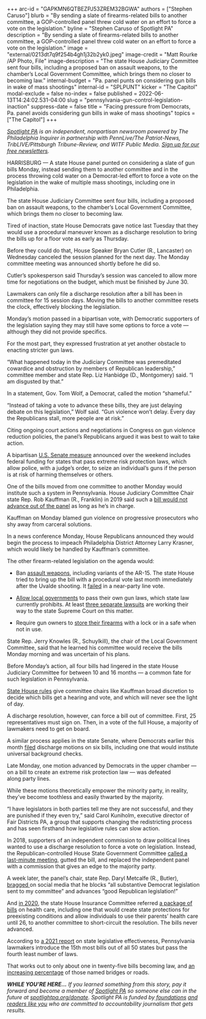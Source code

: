 +++
arc-id = "GAPKMN6QTBEZPJ53ZREM32BGWA"
authors = ["Stephen Caruso"]
blurb = "By sending a slate of firearms-related bills to another committee, a GOP-controlled panel threw cold water on an effort to force a vote on the legislation."
byline = "Stephen Caruso of Spotlight PA"
description = "By sending a slate of firearms-related bills to another committee, a GOP-controlled panel threw cold water on an effort to force a vote on the legislation."
image = "external/0213dt7q9f254b4gh1j32b2yk0.jpeg"
image-credit = "Matt Rourke /AP Photo, File"
image-description = "The state House Judiciary Committee sent four bills, including a proposed ban on assault weapons, to the chamber’s Local Government Committee, which brings them no closer to becoming law."
internal-budget = "Pa. panel punts on considering gun bills in wake of mass shootings"
internal-id = "SPLPUNT"
kicker = "The Capitol"
modal-exclude = false
no-index = false
published = 2022-06-13T14:24:02.531-04:00
slug = "pennsylvania-gun-control-legislation-inaction"
suppress-date = false
title = "Facing pressure from Democrats, Pa. panel avoids considering gun bills in wake of mass shootings"
topics = ["The Capitol"]
+++

<a href="https://www.spotlightpa.org/"><i>Spotlight PA</i></a><i> is an independent, nonpartisan newsroom powered by The Philadelphia Inquirer in partnership with PennLive/The Patriot-News, TribLIVE/Pittsburgh Tribune-Review, and WITF Public Media. </i><a href="https://www.spotlightpa.org/newsletters"><i>Sign up for our free newsletters</i></a><i>.</i>

HARRISBURG — A state House panel punted on considering a slate of gun bills Monday, instead sending them to another committee and in the process throwing cold water on a Democrat-led effort to force a vote on the legislation in the wake of multiple mass shootings, including one in Philadelphia.

The state House Judiciary Committee sent four bills, including a proposed ban on assault weapons, to the chamber’s Local Government Committee, which brings them no closer to becoming law.

Tired of inaction, state House Democrats gave notice last Tuesday that they would use a procedural maneuver known as a discharge resolution to bring the bills up for a floor vote as early as Thursday.

<script src="https://www.spotlightpa.org/embed.js" async></script><div data-spl-embed-version="1" data-spl-src="https://www.spotlightpa.org/embeds/newsletter/"></div>

Before they could do that, House Speaker Bryan Cutler (R., Lancaster) on Wednesday canceled the session planned for the next day. The Monday committee meeting was announced shortly before he did so.

Cutler’s spokesperson said Thursday’s session was canceled to allow more time for negotiations on the budget, which must be finished by June 30.

Lawmakers can only file a discharge resolution after a bill has been in committee for 15 session days. Moving the bills to another committee resets the clock, effectively blocking the legislation.

Monday’s motion passed in a bipartisan vote, with Democratic supporters of the legislation saying they may still have some options to force a vote — although they did not provide specifics.

For the most part, they expressed frustration at yet another obstacle to enacting stricter gun laws.

“What happened today in the Judiciary Committee was premeditated cowardice and obstruction by members of Republican leadership,” committee member and state Rep. Liz Hanbidge (D., Montgomery) said. “I am disgusted by that.”

In a statement, Gov. Tom Wolf, a Democrat, called the motion “shameful.”

“Instead of taking a vote to advance these bills, they are just delaying debate on this legislation,” Wolf said. “Gun violence won’t delay. Every day the Republicans stall, more people are at risk.”

Citing ongoing court actions and negotiations in Congress on gun violence reduction policies, the panel’s Republicans argued it was best to wait to take action.

A bipartisan <a href="https://www.washingtonpost.com/politics/2022/06/12/senate-gun-deal-framework/">U.S. Senate measure</a> announced over the weekend includes federal funding for states that pass extreme risk protection laws, which allow police, with a judge’s order, to seize an individual’s guns if the person is at risk of harming themselves or others.

One of the bills moved from one committee to another Monday would institute such a system in Pennsylvania. House Judiciary Committee Chair state Rep. Rob Kauffman (R., Franklin) in 2019 said such a <a href="https://www.penncapital-star.com/civil-rights-social-justice/house-judiciary-chairman-says-he-wont-consider-red-flag-proposal-advances-pro-gun-bills/">bill would not advance out of the panel</a> as long as he’s in charge.

Kauffman on Monday blamed gun violence on progressive prosecutors who shy away from carceral solutions.

In a news conference Monday, House Republicans announced they would begin the process to impeach Philadelphia District Attorney Larry Krasner, which would likely be handled by Kauffman’s committee.

The other firearm-related legislation on the agenda would:

- Ban <a href="https://www.legis.state.pa.us/cfdocs/billinfo/billinfo.cfm?syear=2021&sInd=0&body=H&type=B&bn=770">assault weapons</a>, including variants of the AR-15. The state House tried to bring up the bill with a procedural vote last month immediately after the Uvalde shooting. It <a href="https://www.legis.state.pa.us/CFDOCS/Legis/RC/Public/rc_view_action2.cfm?sess_yr=2021&sess_ind=0&rc_body=H&rc_nbr=913">failed</a> in a near-party line vote.

- <a href="https://www.legis.state.pa.us/cfdocs/billinfo/billinfo.cfm?syear=2021&sInd=0&body=H&type=B&bn=1538">Allow local governments</a> to pass their own gun laws, which state law currently prohibits. At least <a href="https://www.spotlightpa.org/news/2022/06/uvalde-shooting-pennsylvania-gun-laws/">three separate lawsuits</a> are working their way to the state Supreme Court on this matter.

- Require gun owners to <a href="https://www.legis.state.pa.us/cfdocs/billinfo/billinfo.cfm?syear=2021&sInd=0&body=H&type=B&bn=699">store their firearms</a> with a lock or in a safe when not in use.

State Rep. Jerry Knowles (R., Schuylkill), the chair of the Local Government Committee, said that he learned his committee would receive the bills Monday morning and was uncertain of his plans.

Before Monday’s action, all four bills had lingered in the state House Judiciary Committee for between 10 and 16 months — a common fate for such legislation in Pennsylvania.

<a href="https://www.house.state.pa.us/rules.cfm">State House rules</a> give committee chairs like Kauffman broad discretion to decide which bills get a hearing and vote, and which will never see the light of day.

A discharge resolution, however, can force a bill out of committee. First, 25 representatives must sign on. Then, in a vote of the full House, a majority of lawmakers need to get on board.

A similar process applies in the state Senate, where Democrats earlier this month <a href="https://pasenate.com/senate-democrats-statement-on-gun-violence-discharge-resolutions/">filed</a> discharge motions on six bills, including one that would institute universal background checks. 

Late Monday, one motion advanced by Democrats in the upper chamber — on a bill to create an extreme risk protection law — was defeated along&nbsp;party lines.

While these motions theoretically empower the minority party, in reality, they’ve become toothless and easily thwarted by the majority.

“I have legislators in both parties tell me they are not successful, and they are punished if they even try,” said Carol Kuniholm, executive director of Fair Districts PA, a group that supports changing the redistricting process and has seen firsthand how legislative rules can slow action.

In 2018, supporters of an independent commission to draw political lines wanted to use a discharge resolution to force a vote on legislation. Instead, the Republican-controlled House State Government Committee <a href="https://www.cityandstatepa.com/politics/2018/04/pa-house-republicans-gut-and-replace-redistricting-bill/364740/">called a last-minute meeting</a>, gutted the bill, and replaced the independent panel with a commission that gives an edge to the majority party.

<script src="https://www.spotlightpa.org/embed.js" async></script><div data-spl-embed-version="1" data-spl-src="https://www.spotlightpa.org/embeds/donate/"></div>

A week later, the panel’s chair, state Rep. Daryl Metcalfe (R., Butler), <a href="https://www.pennlive.com/capitol-notebook/2018/04/in_a_truly_epic_rant_pa_rep_da.html">bragged </a>on social media that he blocks “all substantive Democrat legislation sent to my committee” and advances “good Republican legislation!”

And <a href="https://www.legis.state.pa.us/cfdocs/legis/RCC/PUBLIC/listVotes.cfm?chamber=H&SPick=20190&theDate=04/27/2020&cteeCde=22">in 2020</a>, the state House Insurance Committee referred <a href="https://www.wesa.fm/politics-government/2020-01-20/pa-house-dems-attempt-to-force-a-vote-on-package-of-health-care-bills">a package of bills</a> on health care, including one that would create state protections for preexisting conditions and allow individuals to use their parents’ health care until 26, to another committee to short-circuit the resolution. The bills never advanced.

According to <a href="https://fiscalnote-marketing.s3.amazonaws.com/Most_Effective_States2021_v1_v4.pdf">a 2021 report</a> on state legislative effectiveness, Pennsylvania lawmakers introduce the 15th most bills out of all 50 states but pass the fourth least number of laws.

That works out to only about one in twenty-five bills becoming law, and <a href="https://www.penncapital-star.com/government-politics/legislators-at-work-one-in-5-laws-enacted-in-pa-this-year-renamed-a-bridge-or-road/">an increasing percentage</a> of those named bridges or roads.

<i><b>WHILE YOU’RE HERE...</b></i><i> If you learned something from this story, pay it forward and become a member of </i><a href="https://www.spotlightpa.org/"><i>Spotlight PA</i></a><i> so someone else can in the future at </i><a href="http://spotlightpa.org/donate"><i>spotlightpa.org/donate</i></a><i>. Spotlight PA is funded by</i><a href="https://www.spotlightpa.org/support"><i> foundations</i></a><i> </i><a href="https://www.spotlightpa.org/support"><i>and readers like you</i></a><i> who are committed to accountability journalism that gets results.</i>
